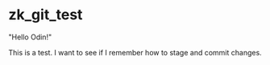 # zk_git_test

"Hello Odin!"

This is a test. I want to see if I remember how to stage and commit changes.
